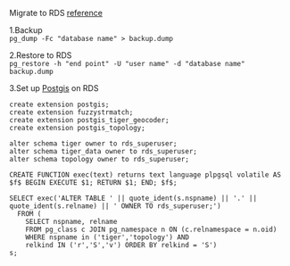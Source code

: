 Migrate to RDS [reference](https://www.digitalocean.com/community/tutorials/how-to-backup-postgresql-databases-on-an-ubuntu-vps)

1.Backup<br/>`pg_dump -Fc "database name" > backup.dump`

2.Restore to RDS<br/>`pg_restore -h "end point" -U "user name" -d "database name" backup.dump`

3.Set up [Postgis](https://gist.github.com/matthewberryman/7689766b5f94a5499d8c) on RDS

```
create extension postgis;
create extension fuzzystrmatch;
create extension postgis_tiger_geocoder;
create extension postgis_topology;

alter schema tiger owner to rds_superuser;
alter schema tiger_data owner to rds_superuser;
alter schema topology owner to rds_superuser;

CREATE FUNCTION exec(text) returns text language plpgsql volatile AS $f$ BEGIN EXECUTE $1; RETURN $1; END; $f$;

SELECT exec('ALTER TABLE ' || quote_ident(s.nspname) || '.' || quote_ident(s.relname) || ' OWNER TO rds_superuser;')
  FROM (
    SELECT nspname, relname
    FROM pg_class c JOIN pg_namespace n ON (c.relnamespace = n.oid) 
    WHERE nspname in ('tiger','topology') AND
    relkind IN ('r','S','v') ORDER BY relkind = 'S')
s;

```

